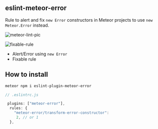 ##  eslint-meteor-error 

Rule to alert and fix `new Error` constructors in Meteor projects to use `new Meteor.Error` instead.

![meteor-lint-pic](https://github.com/vit0rr/eslint-meteor-error/assets/70543018/00175c25-0738-4903-8083-3eff4ead4ab1)

![fixable-rule](https://github.com/vit0rr/eslint-meteor-error/assets/70543018/1ff4e550-3066-4378-bfa4-e7b5a1286359)


- Alert/Error using `new Error`
- Fixable rule

## How to install
```sh
meteor npm i eslint-plugin-meteor-error
```

```javascript
// .eslintrc.js

 plugins: ["meteor-error"],
  rules: {
    "meteor-error/transform-error-constructor":
     2, // or 1
  },
```
